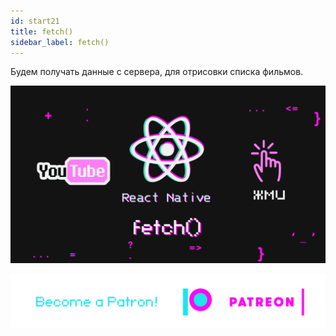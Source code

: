 ```yaml
---
id: start21
title: fetch()
sidebar_label: fetch()
---
```

Будем получать данные с сервера, для отрисовки списка фильмов.

[![fetch()](/img/start/21.gif)](https://youtu.be/MHCrQExp3S4)

[![Become a Patron!](/img/logo/patreon.png)](https://www.patreon.com/bePatron?u=31769291)
